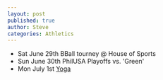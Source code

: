 ```yaml
---
layout: post
published: true
author: Steve
categories: Athletics
---
```

- Sat June 29th BBall tourney @ House of Sports
- Sun June 30th PhilUSA Playoffs vs. 'Green'
- Mon July 1st [Yoga](https://www.instagram.com/tvyogi)
